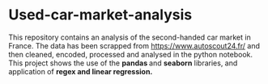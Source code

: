 # Used-car-market-analysis <br>
This repository contains an analysis of the second-handed car market in France. The data has been scrapped from https://www.autoscout24.fr/ and then cleaned, encoded, processed and analysed in the python notebook. <br>
This project shows the use of the <b>pandas </b>and <b>seaborn</b> libraries, and application of <b>regex and linear regression.</b>
